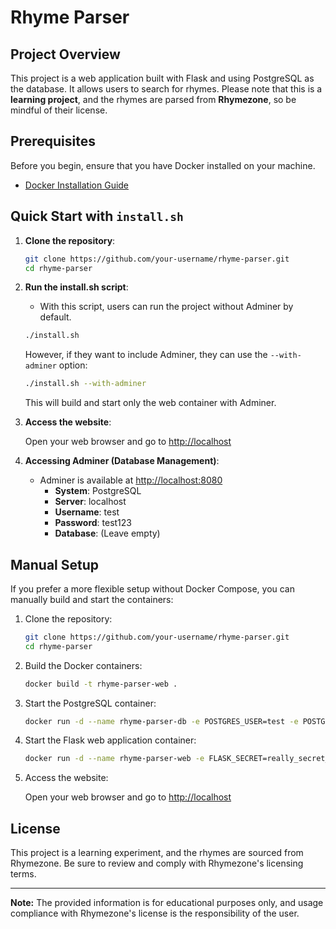# Rhyme Parser
## Project Overview

This project is a web application built with Flask and using PostgreSQL as the database. It allows users to search for rhymes. Please note that this is a **learning project**, and the rhymes are parsed from **Rhymezone**, so be mindful of their license.

## Prerequisites

Before you begin, ensure that you have Docker installed on your machine.

- [Docker Installation Guide](https://docs.docker.com/get-docker/)

## Quick Start with `install.sh`

1. **Clone the repository**:

    ```bash
    git clone https://github.com/your-username/rhyme-parser.git
    cd rhyme-parser
    ```

2. **Run the install.sh script**:
    - With this script, users can run the project without Adminer by default. 
    ```bash
    ./install.sh
    ```
    However, if they want to include Adminer, they can use the `--with-adminer` option:

    ```bash
    ./install.sh --with-adminer
    ```
    This will build and start only the web container with Adminer.

3. **Access the website**:

    Open your web browser and go to [http://localhost](http://localhost)
4. **Accessing Adminer (Database Management)**:
   - Adminer is available at [http://localhost:8080](http://localhost:8080)
     - **System**: PostgreSQL
     - **Server**: localhost
     - **Username**: test
     - **Password**: test123
     - **Database**: (Leave empty)

## Manual Setup

If you prefer a more flexible setup without Docker Compose, you can manually build and start the containers:

1. Clone the repository:

    ```bash
    git clone https://github.com/your-username/rhyme-parser.git
    cd rhyme-parser
    ```

2. Build the Docker containers:

    ```bash
    docker build -t rhyme-parser-web .
    ```

3. Start the PostgreSQL container:

    ```bash
    docker run -d --name rhyme-parser-db -e POSTGRES_USER=test -e POSTGRES_PASSWORD=test123 -p 5432:5432 postgres
    ```

4. Start the Flask web application container:

    ```bash
    docker run -d --name rhyme-parser-web -e FLASK_SECRET=really_secret_key_close_your_eyes -e DB_USERNAME=test -e DB_PASSWORD=test123 -e DB_HOST=$(docker inspect -f '{{range .NetworkSettings.Networks}}{{.IPAddress}}{{end}}' rhyme-parser-db) -e DB_PORT=5432 -p 80:3000 rhyme-parser-web
    ```

5. Access the website:

    Open your web browser and go to [http://localhost](http://localhost)

## License

This project is a learning experiment, and the rhymes are sourced from Rhymezone. Be sure to review and comply with Rhymezone's licensing terms.

---

**Note:** The provided information is for educational purposes only, and usage compliance with Rhymezone's license is the responsibility of the user.
